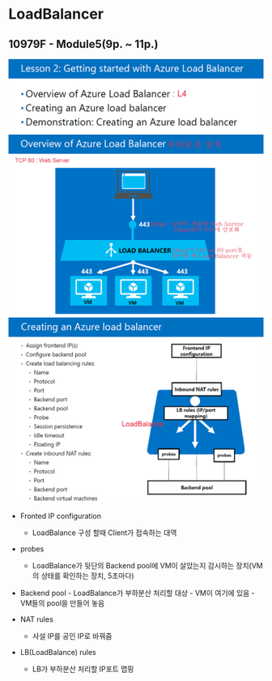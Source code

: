 #  LoadBalancer

## 10979F - Module5(9p. ~ 11p.)

![image-20191210155351166](image/image-20191210155351166.png)
![image-20191210155452552](image/image-20191210155452552.png)
![image-20191210155511491](image/image-20191210155511491.png)

- Fronted IP configuration

  - LoadBalance 구성 할때 Client가 접속하는 대역
- probes
    - LoadBalance가 뒷단의 Backend pool에 VM이 살았는지 감시하는 장치(VM의 상태를 확인하는 장치, 5초마다)
- Backend pool
                            - LoadBalance가 부하분산 처리할 대상
                            - VM이 여기에 있음
                            - VM들의 pool을 만들어 놓음
- NAT rules
  - 사설 IP를 공인 IP로 바꿔줌
- LB(LoadBalance) rules
     - LB가 부하분산 처리할 IP포트 맵핑